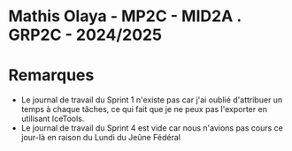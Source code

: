 # Mathis Olaya - MP2C - MID2A . GRP2C - 2024/2025 

# Remarques 

- Le journal de travail du Sprint 1 n'existe pas car j'ai oublié d'attribuer un temps à chaque tâches, ce qui fait que je ne peux pas l'exporter en utilisant IceTools. 
- Le journal de travail du Sprint 4 est vide car nous n'avions pas cours ce jour-là en raison du Lundi du Jeûne Fédéral
